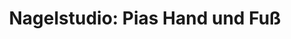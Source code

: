 ---
title: "Nagelstudio: Pias Hand und Fuß"
url: /euskirchen/nagelstudio-pias-hand-und-fuss-lotharstrasse/
shop: Kosmetik
---